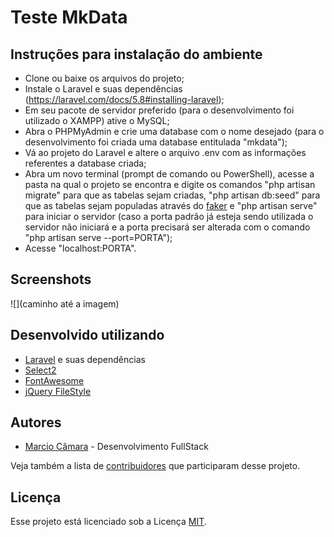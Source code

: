 # Teste MkData

## Instruções para instalação do ambiente

- Clone ou baixe os arquivos do projeto;
- Instale o Laravel e suas dependências (https://laravel.com/docs/5.8#installing-laravel);
- Em seu pacote de servidor preferido (para o desenvolvimento foi utilizado o XAMPP) ative o MySQL;
- Abra o PHPMyAdmin e crie uma database com o nome desejado (para o desenvolvimento foi criada uma database entitulada "mkdata");
- Vá ao projeto do Laravel e altere o arquivo .env com as informações referentes a database criada;
- Abra um novo terminal (prompt de comando ou PowerShell), acesse a pasta na qual o projeto se encontra e digite os comandos "php artisan migrate" para que as tabelas sejam criadas, "php artisan db:seed" para que as tabelas sejam populadas através do [faker](https://github.com/fzaninotto/Faker) e "php artisan serve" para iniciar o servidor (caso a porta padrão já esteja sendo utilizada o servidor não iniciará e a porta precisará ser alterada com o comando "php artisan serve --port=PORTA");
- Acesse "localhost:PORTA".

## Screenshots

![](caminho até a imagem)

## Desenvolvido utilizando

- [Laravel](https://laravel.com/) e suas dependências
- [Select2](https://select2.org/)
- [FontAwesome](https://fontawesome.com/)
- [jQuery FileStyle](http://markusslima.github.io/jquery-filestyle/options.html)


## Autores

- [Marcio Câmara](https://marciocamara.github.io) - Desenvolvimento FullStack

Veja também a lista de [contribuidores](https://github.com/MarcioCamara/calculadora-imc/graphs/contributors) que participaram desse projeto.

## Licença

Esse projeto está licenciado sob a Licença [MIT](https://github.com/MarcioCamara/calculadora-imc/blob/master/LICENSE).
